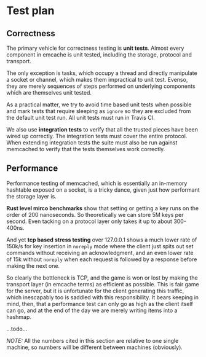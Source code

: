 # Test plan


## Correctness

The primary vehicle for correctness testing is **unit tests**. Almost every
component in emcache is unit tested, including the storage, protocol and
transport.

The only exception is tasks, which occupy a thread and directly manipulate a
socket or channel, which makes them impractical to unit test. Evenso, they are
merely sequences of steps performed on underlying components which are
themselves unit tested.

As a practical matter, we try to avoid time based unit tests when possible and
mark tests that require sleeping as `ignore` so they are excluded from the
default unit test run. All unit tests must run in Travis CI.

We also use **integration tests** to verify that all the trusted pieces have been
wired up correctly. The integration tests must cover the entire protocol. When
extending integration tests the suite must also be run against memcached to
verify that the tests themselves work correctly.


## Performance

Performance testing of memcached, which is essentially an in-memory hashtable
exposed on a socket, is a tricky dance, given just how performant the
storage layer is.

**Rust level mirco benchmarks** show that setting or getting a key runs on the
order of 200 nanoseconds. So theoretically we can store 5M keys per second.
Even tacking on a protocol layer only takes it up to about 300-400ns.

And yet **tcp based stress testing** over 127.0.0.1 shows a much lower rate of
150k/s for key insertion in `noreply` mode where the client just spits out set
commands without receiving an acknowledgment, and an even lower rate of 15k
without `noreply` when each request is followed by a response before making the
next one.

So clearly the bottleneck is TCP, and the game is won or lost by making the
transport layer (in emcache terms) as efficient as possible. This is fair game
for the server, but it is unfortunate for the client generating this traffic,
which inescapably too is saddled with this responsibility. It bears keeping
in mind, then, that a performance test can only go as high as the client
itself can go, and at the end of the day we are merely writing items into a
hashmap.

...todo...

*NOTE:* All the numbers cited in this section are relative to one single
machine, so numbers will be different between machines (obviously).
